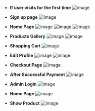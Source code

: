 
* **If user visits for the first time**
![image](https://github.com/punavwalke/Eco-Sus-Shop/assets/68280225/35949382-44a3-42c4-8d78-abd8e374f545)

* **Sign up page**
![image](https://github.com/punavwalke/Eco-Sus-Shop/assets/68280225/c51093b8-ddb5-4e71-a6fe-cf64e4fc7cec)
* **Home Page**
![image](https://github.com/punavwalke/Eco-Sus-Shop/assets/68280225/90ef857b-dab8-4f90-9758-09851375a95a)
![image](https://github.com/punavwalke/Eco-Sus-Shop/assets/68280225/abea95f9-4c83-4d1b-94d7-37f7ce7d63b2)
![image](https://github.com/punavwalke/Eco-Sus-Shop/assets/68280225/26435608-a8c3-488f-9a39-8a8e5919f768)
* **Products Gallery**
![image](https://github.com/punavwalke/Eco-Sus-Shop/assets/68280225/20de2a66-2b6f-417e-9247-e38f26039fc6)
![image](https://github.com/punavwalke/Eco-Sus-Shop/assets/68280225/22ad2742-0fc6-4e75-a934-4b86c4269244)
* **Shopping Cart**
![image](https://github.com/punavwalke/Eco-Sus-Shop/assets/68280225/8904f8f2-d1f5-4624-b6f4-1db5b346206f)
* **Edit Profile**
![image](https://github.com/punavwalke/Eco-Sus-Shop/assets/68280225/19225dc7-e380-4740-bcee-6a4178ccd25d)
![image](https://github.com/punavwalke/Eco-Sus-Shop/assets/68280225/d1c20abd-17f9-4e6e-a904-929708b924ef)
* **Checkout Page**
![image](https://github.com/punavwalke/Eco-Sus-Shop/assets/68280225/af6ba096-cc33-4cce-80f4-1030de4c11e2)
* **After Successful Payment**
![image](https://github.com/punavwalke/Eco-Sus-Shop/assets/68280225/2d9ce110-9688-4b4c-bb89-afe55a9aab3b)
* **Admin Login**
![image](https://github.com/punavwalke/Eco-Sus-Shop/assets/68280225/4d8e4d94-ceb9-4aaa-bcbb-6c489282d586)
* **Home Page**
![image](https://github.com/punavwalke/Eco-Sus-Shop/assets/68280225/7f33ad92-a774-488b-b4e9-a096ed0176fe)
* **Show Product**
  ![image](https://github.com/punavwalke/Eco-Sus-Shop/assets/68280225/c049ef89-e6fc-4d33-b6ac-058fcdd1813b)


